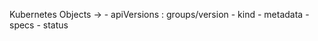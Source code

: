 Kubernetes Objects ->
				- apiVersions : groups/version
				- kind
				- metadata
				- specs
				- status

